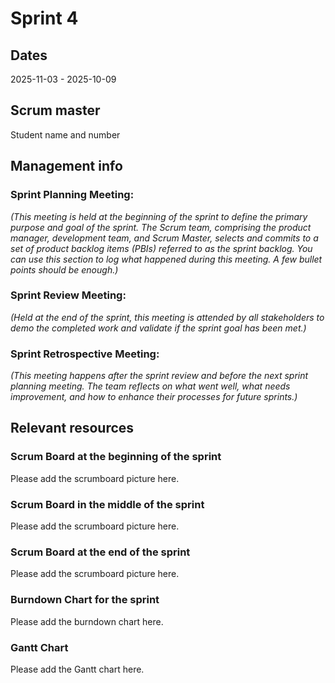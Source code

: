 # Sprint 4

## Dates

2025-11-03 - 2025-10-09

## Scrum master

Student name and number

## Management info
### Sprint Planning Meeting: 
*(This meeting is held at the beginning of the sprint to define the primary purpose and goal of the sprint. The Scrum team, comprising the product manager, development team, and Scrum Master, selects and commits to a set of product backlog items (PBIs) referred to as the sprint backlog. You can use this section to log what happened during this meeting. A few bullet points should be enough.)*

### Sprint Review Meeting: 
*(Held at the end of the sprint, this meeting is attended by all stakeholders to demo the completed work and validate if the sprint goal has been met.)*

### Sprint Retrospective Meeting: 
*(This meeting happens after the sprint review and before the next sprint planning meeting. The team reflects on what went well, what needs improvement, and how to enhance their processes for future sprints.)*

## Relevant resources

### Scrum Board at the beginning of the sprint

Please add the scrumboard picture here.

### Scrum Board in the middle of the sprint

Please add the scrumboard picture here.

### Scrum Board at the end of the sprint

Please add the scrumboard picture here.

### Burndown Chart for the sprint

Please add the burndown chart here.

### Gantt Chart

Please add the Gantt chart here.
